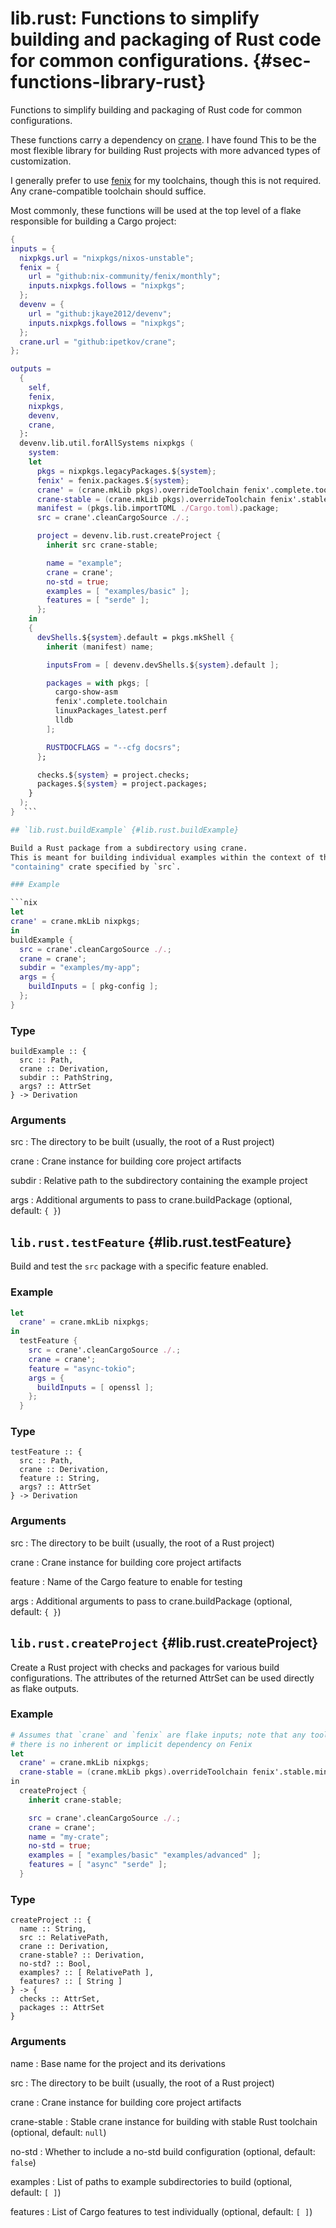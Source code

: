 # lib.rust: Functions to simplify building and packaging of Rust code for common configurations. {#sec-functions-library-rust}
Functions to simplify building and packaging of Rust code for common configurations.

  These functions carry a dependency on [crane](https://crane.dev/index.html). I have found
  This to be the most flexible library for building Rust projects with more advanced types
  of customization.

  I generally prefer to use [fenix](https://github.com/nix-community/fenix) for my toolchains, though this is not required. Any
  crane-compatible toolchain should suffice.

  Most commonly, these functions will be used at the top level of a flake responsible for building a Cargo project:

  ```nix
{
  inputs = {
    nixpkgs.url = "nixpkgs/nixos-unstable";
    fenix = {
      url = "github:nix-community/fenix/monthly";
      inputs.nixpkgs.follows = "nixpkgs";
    };
    devenv = {
      url = "github:jkaye2012/devenv";
      inputs.nixpkgs.follows = "nixpkgs";
    };
    crane.url = "github:ipetkov/crane";
  };

  outputs =
    {
      self,
      fenix,
      nixpkgs,
      devenv,
      crane,
    }:
    devenv.lib.util.forAllSystems nixpkgs (
      system:
      let
        pkgs = nixpkgs.legacyPackages.${system};
        fenix' = fenix.packages.${system};
        crane' = (crane.mkLib pkgs).overrideToolchain fenix'.complete.toolchain;
        crane-stable = (crane.mkLib pkgs).overrideToolchain fenix'.stable.minimalToolchain;
        manifest = (pkgs.lib.importTOML ./Cargo.toml).package;
        src = crane'.cleanCargoSource ./.;

        project = devenv.lib.rust.createProject {
          inherit src crane-stable;

          name = "example";
          crane = crane';
          no-std = true;
          examples = [ "examples/basic" ];
          features = [ "serde" ];
        };
      in
      {
        devShells.${system}.default = pkgs.mkShell {
          inherit (manifest) name;

          inputsFrom = [ devenv.devShells.${system}.default ];

          packages = with pkgs; [
            cargo-show-asm
            fenix'.complete.toolchain
            linuxPackages_latest.perf
            lldb
          ];

          RUSTDOCFLAGS = "--cfg docsrs";
        };

        checks.${system} = project.checks;
        packages.${system} = project.packages;
      }
    );
}  ```

## `lib.rust.buildExample` {#lib.rust.buildExample}

Build a Rust package from a subdirectory using crane.
This is meant for building individual examples within the context of the
"containing" crate specified by `src`.

### Example

```nix
let
  crane' = crane.mkLib nixpkgs;
in
  buildExample {
    src = crane'.cleanCargoSource ./.;
    crane = crane';
    subdir = "examples/my-app";
    args = {
      buildInputs = [ pkg-config ];
    };
  }
```

### Type

```
buildExample :: {
  src :: Path,
  crane :: Derivation,
  subdir :: PathString,
  args? :: AttrSet
} -> Derivation
```

### Arguments

src
: The directory to be built (usually, the root of a Rust project)

crane
: Crane instance for building core project artifacts

subdir
: Relative path to the subdirectory containing the example project

args
: Additional arguments to pass to crane.buildPackage (optional, default: `{ }`)

## `lib.rust.testFeature` {#lib.rust.testFeature}

Build and test the `src` package with a specific feature enabled.

### Example

```nix
let
  crane' = crane.mkLib nixpkgs;
in
  testFeature {
    src = crane'.cleanCargoSource ./.;
    crane = crane';
    feature = "async-tokio";
    args = {
      buildInputs = [ openssl ];
    };
  }
```

### Type

```
testFeature :: {
  src :: Path,
  crane :: Derivation,
  feature :: String,
  args? :: AttrSet
} -> Derivation
```

### Arguments

src
: The directory to be built (usually, the root of a Rust project)

crane
: Crane instance for building core project artifacts

feature
: Name of the Cargo feature to enable for testing

args
: Additional arguments to pass to crane.buildPackage (optional, default: `{ }`)

## `lib.rust.createProject` {#lib.rust.createProject}

Create a Rust project with checks and packages for various build configurations.
The attributes of the returned AttrSet can be used directly as flake outputs.

### Example

```nix
# Assumes that `crane` and `fenix` are flake inputs; note that any toolchain could be used,
# there is no inherent or implicit dependency on Fenix
let
  crane' = crane.mkLib nixpkgs;
  crane-stable = (crane.mkLib pkgs).overrideToolchain fenix'.stable.minimalToolchain
in
  createProject {
    inherit crane-stable;

    src = crane'.cleanCargoSource ./.;
    crane = crane';
    name = "my-crate";
    no-std = true;
    examples = [ "examples/basic" "examples/advanced" ];
    features = [ "async" "serde" ];
  }
```

### Type

```
createProject :: {
  name :: String,
  src :: RelativePath,
  crane :: Derivation,
  crane-stable? :: Derivation,
  no-std? :: Bool,
  examples? :: [ RelativePath ],
  features? :: [ String ]
} -> {
  checks :: AttrSet,
  packages :: AttrSet
}
```

### Arguments

name
: Base name for the project and its derivations

src
: The directory to be built (usually, the root of a Rust project)

crane
: Crane instance for building core project artifacts

crane-stable
: Stable crane instance for building with stable Rust toolchain (optional, default: `null`)

no-std
: Whether to include a no-std build configuration (optional, default: `false`)

examples
: List of paths to example subdirectories to build (optional, default: `[ ]`)

features
: List of Cargo features to test individually (optional, default: `[ ]`)


